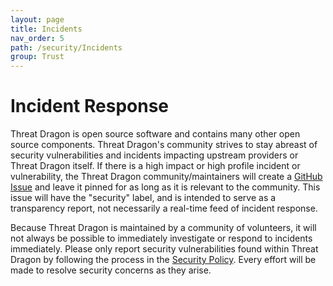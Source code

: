 ```yaml
---
layout: page
title: Incidents
nav_order: 5
path: /security/Incidents
group: Trust
---
```


# Incident Response
Threat Dragon is open source software and contains many other open source components.
Threat Dragon's community strives to stay abreast of security vulnerabilities and incidents impacting upstream providers or Threat Dragon itself.
If there is a high impact or high profile incident or vulnerability,
the Threat Dragon community/maintainers will create a [GitHub Issue](https://www.github.com/owasp/threat-dragon/issues)
and leave it pinned for as long as it is relevant to the community.
This issue will have the "security" label, and is intended to serve as a transparency report,
not necessarily a real-time feed of incident response. 

Because Threat Dragon is maintained by a community of volunteers,
it will not always be possible to immediately investigate or respond to incidents immediately.
Please only report security vulnerabilities found within Threat Dragon by following the process in
the [Security Policy](https://github.com/OWASP/threat-dragon/blob/main/SECURITY.md).
Every effort will be made to resolve security concerns as they arise.
